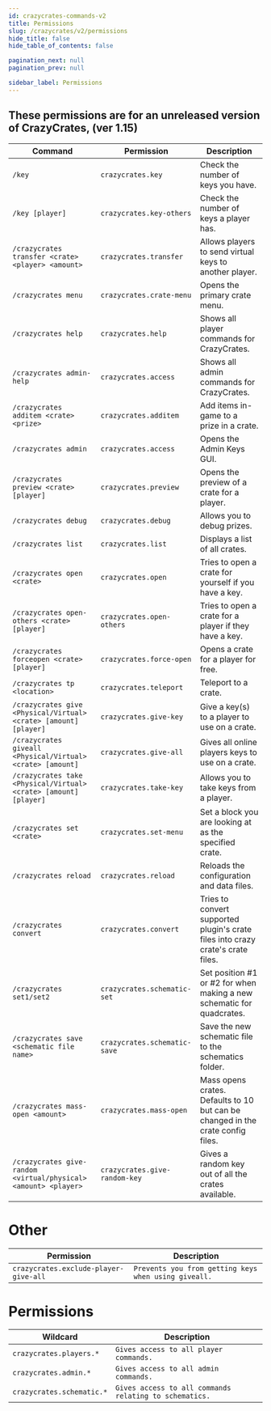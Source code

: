 ```yaml
---
id: crazycrates-commands-v2
title: Permissions
slug: /crazycrates/v2/permissions
hide_title: false
hide_table_of_contents: false

pagination_next: null
pagination_prev: null

sidebar_label: Permissions
---
```

## These permissions are for an unreleased version of CrazyCrates, (ver 1.15)

Command|Permission|Description
---|---|---
`/key`|`crazycrates.key`|Check the number of keys you have.
`/key [player]`|`crazycrates.key-others`|Check the number of keys a player has.
`/crazycrates transfer <crate> <player> <amount>`|`crazycrates.transfer`|Allows players to send virtual keys to another player.
`/crazycrates menu`|`crazycrates.crate-menu`|Opens the primary crate menu.
`/crazycrates help`|`crazycrates.help`|Shows all player commands for CrazyCrates.
`/crazycrates admin-help`|`crazycrates.access`|Shows all admin commands for CrazyCrates.
`/crazycrates additem <crate> <prize>`|`crazycrates.additem`|Add items in-game to a prize in a crate.
`/crazycrates admin`|`crazycrates.access`|Opens the Admin Keys GUI.
`/crazycrates preview <crate> [player]`|`crazycrates.preview`|Opens the preview of a crate for a player.
`/crazycrates debug`|`crazycrates.debug`|Allows you to debug prizes.
`/crazycrates list`|`crazycrates.list`|Displays a list of all crates.
`/crazycrates open <crate>`|`crazycrates.open`|Tries to open a crate for yourself if you have a key.
`/crazycrates open-others <crate> [player]`|`crazycrates.open-others`|Tries to open a crate for a player if they have a key.
`/crazycrates forceopen <crate> [player]`|`crazycrates.force-open`|Opens a crate for a player for free.
`/crazycrates tp <location>`|`crazycrates.teleport`|Teleport to a crate.
`/crazycrates give <Physical/Virtual> <crate> [amount] [player]`|`crazycrates.give-key`|Give a key(s) to a player to use on a crate.
`/crazycrates giveall <Physical/Virtual> <crate> [amount]`|`crazycrates.give-all`|Gives all online players keys to use on a crate.
`/crazycrates take <Physical/Virtual> <crate> [amount] [player]`|`crazycrates.take-key`|Allows you to take keys from a player.
`/crazycrates set <crate>`|`crazycrates.set-menu`|Set a block you are looking at as the specified crate.
`/crazycrates reload`|`crazycrates.reload`|Reloads the configuration and data files.
`/crazycrates convert`|`crazycrates.convert`|Tries to convert supported plugin's crate files into crazy crate's crate files.
`/crazycrates set1/set2`|`crazycrates.schematic-set`|Set position #1 or #2 for when making a new schematic for quadcrates.
`/crazycrates save <schematic file name>`|`crazycrates.schematic-save`|Save the new schematic file to the schematics folder.
`/crazycrates mass-open <amount>`|`crazycrates.mass-open`|Mass opens crates. Defaults to 10 but can be changed in the crate config files.
`/crazycrates give-random <virtual/physical> <amount> <player>`|`crazycrates.give-random-key`|Gives a random key out of all the crates available.

# Other
Permission|Description
---|---
`crazycrates.exclude-player-give-all`|`Prevents you from getting keys when using giveall.`

# Permissions
Wildcard|Description
---|---
`crazycrates.players.*`|`Gives access to all player commands.`
`crazycrates.admin.*`|`Gives access to all admin commands.`
`crazycrates.schematic.*`|`Gives access to all commands relating to schematics.`